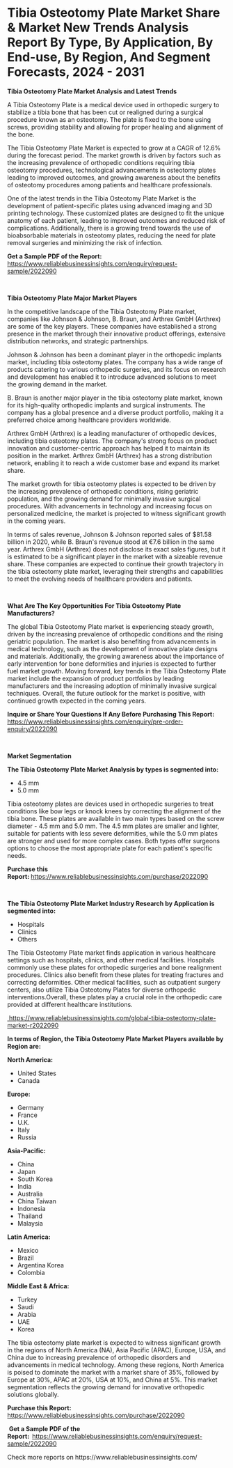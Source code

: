 <p><h1>Tibia Osteotomy Plate Market Share & Market New Trends Analysis Report By Type, By Application, By End-use, By Region, And Segment Forecasts, 2024 - 2031</h1></p><p><strong>Tibia Osteotomy Plate Market Analysis and Latest Trends</strong></p>
<p><p>A Tibia Osteotomy Plate is a medical device used in orthopedic surgery to stabilize a tibia bone that has been cut or realigned during a surgical procedure known as an osteotomy. The plate is fixed to the bone using screws, providing stability and allowing for proper healing and alignment of the bone.</p><p>The Tibia Osteotomy Plate Market is expected to grow at a CAGR of 12.6% during the forecast period. The market growth is driven by factors such as the increasing prevalence of orthopedic conditions requiring tibia osteotomy procedures, technological advancements in osteotomy plates leading to improved outcomes, and growing awareness about the benefits of osteotomy procedures among patients and healthcare professionals.</p><p>One of the latest trends in the Tibia Osteotomy Plate Market is the development of patient-specific plates using advanced imaging and 3D printing technology. These customized plates are designed to fit the unique anatomy of each patient, leading to improved outcomes and reduced risk of complications. Additionally, there is a growing trend towards the use of bioabsorbable materials in osteotomy plates, reducing the need for plate removal surgeries and minimizing the risk of infection.</p></p>
<p><strong>Get a Sample PDF of the Report:&nbsp;</strong> <a href="https://www.reliablebusinessinsights.com/enquiry/request-sample/2022090">https://www.reliablebusinessinsights.com/enquiry/request-sample/2022090</a></p>
<p>&nbsp;</p>
<p><strong>Tibia Osteotomy Plate Major Market Players</strong></p>
<p><p>In the competitive landscape of the Tibia Osteotomy Plate market, companies like Johnson & Johnson, B. Braun, and Arthrex GmbH (Arthrex) are some of the key players. These companies have established a strong presence in the market through their innovative product offerings, extensive distribution networks, and strategic partnerships.</p><p>Johnson & Johnson has been a dominant player in the orthopedic implants market, including tibia osteotomy plates. The company has a wide range of products catering to various orthopedic surgeries, and its focus on research and development has enabled it to introduce advanced solutions to meet the growing demand in the market.</p><p>B. Braun is another major player in the tibia osteotomy plate market, known for its high-quality orthopedic implants and surgical instruments. The company has a global presence and a diverse product portfolio, making it a preferred choice among healthcare providers worldwide.</p><p>Arthrex GmbH (Arthrex) is a leading manufacturer of orthopedic devices, including tibia osteotomy plates. The company's strong focus on product innovation and customer-centric approach has helped it to maintain its position in the market. Arthrex GmbH (Arthrex) has a strong distribution network, enabling it to reach a wide customer base and expand its market share.</p><p>The market growth for tibia osteotomy plates is expected to be driven by the increasing prevalence of orthopedic conditions, rising geriatric population, and the growing demand for minimally invasive surgical procedures. With advancements in technology and increasing focus on personalized medicine, the market is projected to witness significant growth in the coming years.</p><p>In terms of sales revenue, Johnson & Johnson reported sales of $81.58 billion in 2020, while B. Braun's revenue stood at €7.6 billion in the same year. Arthrex GmbH (Arthrex) does not disclose its exact sales figures, but it is estimated to be a significant player in the market with a sizeable revenue share. These companies are expected to continue their growth trajectory in the tibia osteotomy plate market, leveraging their strengths and capabilities to meet the evolving needs of healthcare providers and patients.</p></p>
<p>&nbsp;</p>
<p><strong>What Are The Key Opportunities For Tibia Osteotomy Plate Manufacturers?</strong></p>
<p><p>The global Tibia Osteotomy Plate market is experiencing steady growth, driven by the increasing prevalence of orthopedic conditions and the rising geriatric population. The market is also benefiting from advancements in medical technology, such as the development of innovative plate designs and materials. Additionally, the growing awareness about the importance of early intervention for bone deformities and injuries is expected to further fuel market growth. Moving forward, key trends in the Tibia Osteotomy Plate market include the expansion of product portfolios by leading manufacturers and the increasing adoption of minimally invasive surgical techniques. Overall, the future outlook for the market is positive, with continued growth expected in the coming years.</p></p>
<p><strong>Inquire or Share Your Questions If Any Before Purchasing This Report:</strong> <a href="https://www.reliablebusinessinsights.com/enquiry/pre-order-enquiry/2022090">https://www.reliablebusinessinsights.com/enquiry/pre-order-enquiry/2022090</a></p>
<p>&nbsp;</p>
<p><strong>Market Segmentation</strong></p>
<p><strong>The Tibia Osteotomy Plate Market Analysis by types is segmented into:</strong></p>
<p><ul><li>4.5 mm</li><li>5.0 mm</li></ul></p>
<p><p>Tibia osteotomy plates are devices used in orthopedic surgeries to treat conditions like bow legs or knock knees by correcting the alignment of the tibia bone. These plates are available in two main types based on the screw diameter - 4.5 mm and 5.0 mm. The 4.5 mm plates are smaller and lighter, suitable for patients with less severe deformities, while the 5.0 mm plates are stronger and used for more complex cases. Both types offer surgeons options to choose the most appropriate plate for each patient's specific needs.</p></p>
<p><strong>Purchase this Report:&nbsp;</strong><a href="https://www.reliablebusinessinsights.com/purchase/2022090">https://www.reliablebusinessinsights.com/purchase/2022090</a></p>
<p>&nbsp;</p>
<p><strong>The Tibia Osteotomy Plate Market Industry Research by Application is segmented into:</strong></p>
<p><ul><li>Hospitals</li><li>Clinics</li><li>Others</li></ul></p>
<p><p>The Tibia Osteotomy Plate market finds application in various healthcare settings such as hospitals, clinics, and other medical facilities. Hospitals commonly use these plates for orthopedic surgeries and bone realignment procedures. Clinics also benefit from these plates for treating fractures and correcting deformities. Other medical facilities, such as outpatient surgery centers, also utilize Tibia Osteotomy Plates for diverse orthopedic interventions.Overall, these plates play a crucial role in the orthopedic care provided at different healthcare institutions.</p></p>
<p><a href="https://www.reliablebusinessinsights.com/global-tibia-osteotomy-plate-market-r2022090">&nbsp;https://www.reliablebusinessinsights.com/global-tibia-osteotomy-plate-market-r2022090</a></p>
<p><strong>In terms of Region, the Tibia Osteotomy Plate Market Players available by Region are:</strong></p>
<p>
    <p> <strong> North America: </strong>
        <ul>
            <li>United States</li>
            <li>Canada</li>
        </ul>
        </p> 
    <p> <strong> Europe: </strong>
        <ul>
            <li>Germany</li>
            <li>France</li>
            <li>U.K.</li>
            <li>Italy</li>
            <li>Russia</li>
        </ul>
        </p> 
    <p> <strong> Asia-Pacific: </strong>
        <ul>
            <li>China</li>
            <li>Japan</li>
            <li>South Korea</li>
            <li>India</li>
            <li>Australia</li>
            <li>China Taiwan</li>
            <li>Indonesia</li>
            <li>Thailand</li>
            <li>Malaysia</li>
        </ul>
        </p> 
    <p> <strong> Latin America: </strong>
        <ul>
            <li>Mexico</li>
            <li>Brazil</li>
            <li>Argentina Korea</li>
            <li>Colombia</li>
        </ul>
        </p> 
    <p> <strong> Middle East & Africa: </strong>
        <ul>
            <li>Turkey</li>
            <li>Saudi</li>
            <li>Arabia</li>
            <li>UAE</li>
            <li>Korea</li>
        </ul>
    </p>
    </p>
<p><p>The tibia osteotomy plate market is expected to witness significant growth in the regions of North America (NA), Asia Pacific (APAC), Europe, USA, and China due to increasing prevalence of orthopedic disorders and advancements in medical technology. Among these regions, North America is poised to dominate the market with a market share of 35%, followed by Europe at 30%, APAC at 20%, USA at 10%, and China at 5%. This market segmentation reflects the growing demand for innovative orthopedic solutions globally.</p></p>
<p><strong>Purchase this Report: </strong><a href="https://www.reliablebusinessinsights.com/purchase/2022090">https://www.reliablebusinessinsights.com/purchase/2022090</a></p>
<p>&nbsp;<strong>Get a Sample PDF of the Report:&nbsp;&nbsp;</strong><a href="https://www.reliablebusinessinsights.com/enquiry/request-sample/2022090">https://www.reliablebusinessinsights.com/enquiry/request-sample/2022090</a></p>
<p><strong></strong></p>
<p>Check more reports on https://www.reliablebusinessinsights.com/</p>